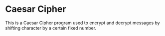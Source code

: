# Caesar Cipher
This is a Caesar Cipher program used to encrypt and decrypt messages by shifting character by a certain fixed number.
